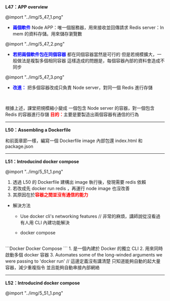 **L47：APP overview**

@import "../img/5_47_1.png"

* <font color="#0000FF"><b>兩個軟件</b></font>
  Node APP：唯一個服務器，用來接收並回傳請求
  Redis server：In mem 的資料存儲。用來儲存瀏覽數


@import "../img/5_47_2.png"

* <font color="#0000FF"><b>若把兩個軟件包在同個容器</b></font>
  都在同個容器當然是可行的
  但是若規模擴大，一般做法是複製多個相同容器
  這樣造成的問題是，每個容器內部的資料會造成不同步

@import "../img/5_47_3.png"

* <font color="#0000FF"><b>改進：</b></font>
  把多個容器改成只負責 Node server，對同一個 Redis 進行存儲
<br/>

根據上述，課堂把規模縮小變成
一個包含 Node server 的容器，對一個包含 Redis 的容器進行存儲
<font color="#FF0000"><b>目的：</b></font>主要是要製造出兩個容器有通信的行為

---

**L50：Assembling a Dockerfile**

和前面章節一樣，編寫一個 Dockerfile 
image 內部包還 index.html 和 package.json

---

**L51：Introducind docker compose**

@import "../img/5_51_1.png"

1. 透過 L50 的 Dockerfile 建構出 image 執行後，發現需要 redis 依賴
2. 若改成先 docker run redis ，再運行 node image 也沒改善
3. 其原因在於<font color="#FF0000"><b>容器之間並沒有通信的能力</b></font>

* 解決方法
  + Use docker cli's networking features
    // 非常的麻煩，講師說從沒看過有人用 CLI 內建功能解決

  + docker compose
<br/>
```Docker
Docker Compose
```
1. 是一個內建於 Docker 的獨立 CLI
2. 用來同時啟動多個 docker 容器
3. Automates some of the long-winded arguments we were passing to 'docker run'
// 這邊定義沒有講清楚
   只知道能夠自動的起大量容器，減少重複指令
   並且能夠自動串接內部網絡

---

**L52：Introducind docker compose**

@import "../img/5_51_1.png"

    